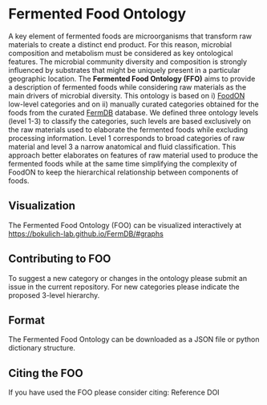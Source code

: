 # Fermented Food Ontology


A key element of fermented foods are microorganisms that transform raw materials to create a distinct end product. For this reason, microbial composition and metabolism must be considered as key ontological features. The microbial community diversity and composition is strongly influenced by substrates that might be uniquely present in a particular geographic location.
The **Fermented Food Ontology (FFO)** aims to provide a description of fermented foods while considering raw materials as the main drivers of microbial diversity. This ontology is based on i) [FoodON](https://foodon.org/) low-level categories and on ii) manually curated categories obtained for the foods from the curated [FermDB](https://bokulich-lab.github.io/FermDB/#data) database. We defined three ontology levels (level 1-3) to classify the categories, such levels are based exclusively on the raw materials used to elaborate the fermented foods while excluding processing information. Level 1 corresponds to broad categories of raw material and level 3 a narrow anatomical and fluid classification. This approach better elaborates on features of raw material used to produce the fermented foods while at the same time simplifying the complexity of FoodON to keep the hierarchical relationship between components of foods.

## Visualization
The Fermented Food Ontology (FOO) can be visualized interactively at https://bokulich-lab.github.io/FermDB/#graphs
 
## Contributing to FOO
To suggest a new category or changes in the ontology please submit an issue in the current repository.
For new categories please indicate the proposed 3-level hierarchy.
 
## Format
The Fermented Food Ontology can be downloaded as a JSON file or python dictionary structure.
 
## Citing the FOO
If you have used the FOO please consider citing:
Reference
DOI
